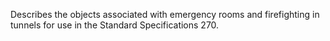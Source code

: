 Describes the objects associated with emergency rooms and firefighting in tunnels for use in the Standard Specifications 270.
